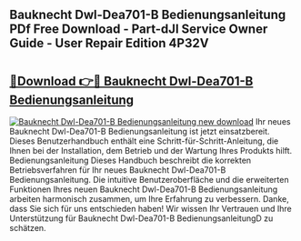 ## Bauknecht Dwl-Dea701-B Bedienungsanleitung PDf Free Download - Part-dJl Service Owner Guide - User Repair Edition 4P32V

# <h2><a href="http://df19z8e.blite.top/?on=Bauknecht+Dwl-Dea701-B+Bedienungsanleitung">🔗Download 👉🔴 Bauknecht Dwl-Dea701-B Bedienungsanleitung</a></h2>

[![Bauknecht Dwl-Dea701-B Bedienungsanleitung new download](https://i.imgur.com/lujVjoI.png)](http://df19z8e.blite.top/?on=Bauknecht+Dwl-Dea701-B+Bedienungsanleitung)
Ihr neues Bauknecht Dwl-Dea701-B Bedienungsanleitung ist jetzt einsatzbereit. Dieses Benutzerhandbuch enthält eine Schritt-für-Schritt-Anleitung, die Ihnen bei der Installation, dem Betrieb und der Wartung Ihres Produkts hilft. Bedienungsanleitung Dieses Handbuch beschreibt die korrekten Betriebsverfahren für Ihr neues Bauknecht Dwl-Dea701-B Bedienungsanleitung. Die intuitive Benutzeroberfläche und die erweiterten Funktionen Ihres neuen Bauknecht Dwl-Dea701-B Bedienungsanleitung arbeiten harmonisch zusammen, um Ihre Erfahrung zu verbessern. Danke, dass Sie sich für uns entschieden haben! Wir wissen Ihr Vertrauen und Ihre Unterstützung für Bauknecht Dwl-Dea701-B BedienungsanleitungD zu schätzen.
